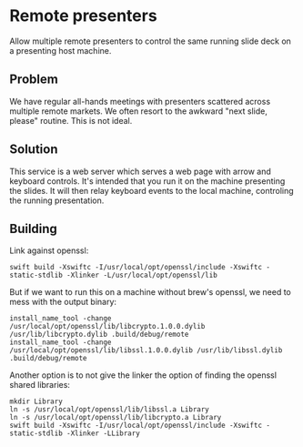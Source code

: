 Remote presenters
=================
Allow multiple remote presenters to control the same running slide deck on a presenting host machine.

Problem
-------
We have regular all-hands meetings with presenters scattered across multiple remote markets. We often resort to the awkward
"next slide, please" routine. This is not ideal.

Solution
--------
This service is a web server which serves a web page with arrow and keyboard controls. It's intended that you run it on the
machine presenting the slides. It will then relay keyboard events to the local machine, controling the running presentation.

Building
--------
Link against openssl:
```
swift build -Xswiftc -I/usr/local/opt/openssl/include -Xswiftc -static-stdlib -Xlinker -L/usr/local/opt/openssl/lib
```

But if we want to run this on a machine without brew's openssl, we need to mess with the output binary:
```
install_name_tool -change /usr/local/opt/openssl/lib/libcrypto.1.0.0.dylib /usr/lib/libcrypto.dylib .build/debug/remote
install_name_tool -change /usr/local/opt/openssl/lib/libssl.1.0.0.dylib /usr/lib/libssl.dylib .build/debug/remote
```

Another option is to not give the linker the option of finding the openssl shared libraries:
```
mkdir Library
ln -s /usr/local/opt/openssl/lib/libssl.a Library
ln -s /usr/local/opt/openssl/lib/libcrypto.a Library
swift build -Xswiftc -I/usr/local/opt/openssl/include -Xswiftc -static-stdlib -Xlinker -LLibrary
```
